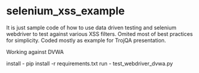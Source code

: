 # selenium_xss_example

It is just sample code of how to use data driven testing and selenium webdriver to test against various XSS filters. Omited most of best practices for simplicity. Coded mostly as example for TrojQA presentation. 

Working against DVWA

install - pip install -r requirements.txt
run - test_webdriver_dvwa.py
